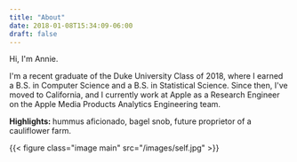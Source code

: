 ```yaml
---
title: "About"
date: 2018-01-08T15:34:09-06:00
draft: false
---
```


<div id="social-icons">
	<a href="https://www.linkedin.com/in/anniekatelyntang/" target="_blank"> <i class="fa fa-linkedin"></i></a>
	<a href="https://www.instagram.com/anniekatelyntang/" target="_blank"> <i class="fa fa-instagram"></i></a>
</div>


Hi, I'm Annie.

I'm a recent graduate of the Duke University Class of 2018, where I earned a B.S. in Computer Science and a B.S. in Statistical Science. Since then, I've moved to California, and I currently work at Apple as a Research Engineer on the Apple Media Products Analytics Engineering team. 

<b> Highlights: </b> hummus aficionado, bagel snob, future proprietor of a cauliflower farm. 

{{< figure class="image main" src="/images/self.jpg" >}}